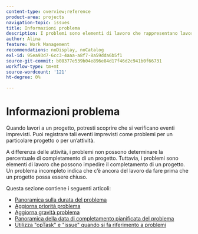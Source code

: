 ```yaml
---
content-type: overview;reference
product-area: projects
navigation-topic: issues
title: Informazioni problema
description: I problemi sono elementi di lavoro che rappresentano lavoro imprevisto o non pianificato in un progetto. Gli articoli seguenti contengono informazioni sui problemi.
author: Alina
feature: Work Management
recommendations: noDisplay, noCatalog
exl-id: 95ea93d7-6cc3-4aaa-a8f7-8a59dda6b5f1
source-git-commit: b08377e539b04e896e84d17f46d2c941b0f66731
workflow-type: tm+mt
source-wordcount: '121'
ht-degree: 0%

---
```


# Informazioni problema

Quando lavori a un progetto, potresti scoprire che si verificano eventi imprevisti. Puoi registrare tali eventi imprevisti come problemi per un particolare progetto o per un’attività.

A differenza delle attività, i problemi non possono determinare la percentuale di completamento di un progetto. Tuttavia, i problemi sono elementi di lavoro che possono impedire il completamento di un progetto. Un problema incompleto indica che c’è ancora del lavoro da fare prima che un progetto possa essere chiuso.

Questa sezione contiene i seguenti articoli:

* [Panoramica sulla durata del problema](../../../manage-work/issues/issue-information/issue-duration.md)
* [Aggiorna priorità problema](../../../manage-work/issues/issue-information/update-issue-priority.md)
* [Aggiorna gravità problema](../../../manage-work/issues/issue-information/update-issue-severity.md)
* [Panoramica della data di completamento pianificata del problema](../../../manage-work/issues/issue-information/issue-planned-completion-date.md)
* [Utilizza &quot;opTask&quot; e &quot;issue&quot; quando si fa riferimento a problemi](../../../manage-work/issues/issue-information/use-optask-instead-of-issue.md)
